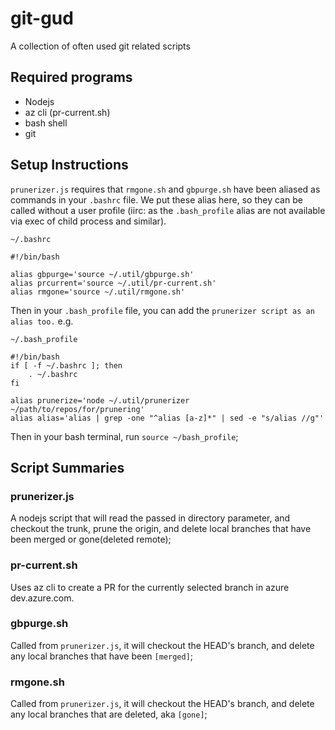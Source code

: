 # git-gud
A collection of often used git related scripts

## Required programs
* Nodejs
* az cli (pr-current.sh)
* bash shell
* git

## Setup Instructions

`prunerizer.js` requires that `rmgone.sh` and `gbpurge.sh` have been aliased as commands in your `.bashrc` file. We put these alias here, so they can be called without a user profile (iirc: as the `.bash_profile` alias are not available via exec of child process and similar).

`~/.bashrc`

```
#!/bin/bash

alias gbpurge='source ~/.util/gbpurge.sh'
alias prcurrent='source ~/.util/pr-current.sh'
alias rmgone='source ~/.util/rmgone.sh'
```

Then in your `.bash_profile` file, you can add the `prunerizer script as an alias too.`
e.g.

`~/.bash_profile`
```
#!/bin/bash
if [ -f ~/.bashrc ]; then
	. ~/.bashrc
fi

alias prunerize='node ~/.util/prunerizer ~/path/to/repos/for/prunering'
alias alias='alias | grep -one "^alias [a-z]*" | sed -e "s/alias //g"'
```

Then in your bash terminal, run `source ~/bash_profile`;

## Script Summaries

### prunerizer.js
A nodejs script that will read the passed in directory parameter, and checkout the trunk, prune the origin, and delete local branches that have been merged or gone(deleted remote);

### pr-current.sh
Uses az cli to create a PR for the currently selected branch in azure dev.azure.com. 

### gbpurge.sh
Called from `prunerizer.js`, it will checkout the HEAD's branch, and delete any local branches that have been `[merged]`;

### rmgone.sh 
Called from `prunerizer.js`, it will checkout the HEAD's branch, and delete any local branches that are deleted, aka `[gone]`;